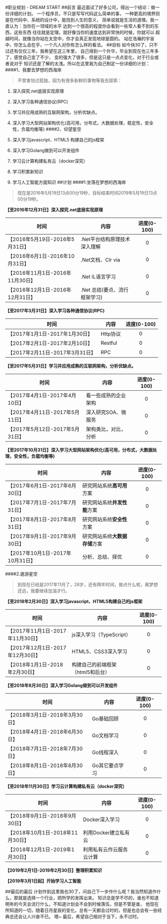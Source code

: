 #职业规划 - DREAM START
##前言
最近面试了好多公司，得出一个结论：做一份详细的计划。
一个程序员，不只是写写代码这么简单的事，
一种更高的境界则是在代码中、系统的设计中，能找到人生的意义，
简单说就是生活的道理。我一直认为：当你在一领域的水平
达到一个很高的程度你会看到一些常人看不到的东西，这些东西
往往就是定理。就好像当你的速度达到非常快的时候，你就可以
超越时间，就像当你站在太空中，你才会真正发现地球是圆的。
站在浩瀚的宇宙中，你怎么会在乎，一个凡人对你有怎么样的看法。
##目标
如今快30了，只不过还有仅仅三年，我希望在这三年里，
自己得到一个升华，毕业到现在也三年多了，感觉自己变了不少，
变的强大了很多，但是这只是一点点变化，对于行业或者说对于
知识还是了解的太浅。所以在这里我为自己制定一份详细的计划：
####1、我要去梦想的西海岸
>不曾害怕过孤独，因为有很多新鲜的事物等我去探索：

1) 深入探究.net底层实现原理

2) 深入学习各种通信协议(RPC)

3) 学习并应用成熟的互联网架构，分析优缺点。

4) 深入学习大型网站架构优化(高可用，分布式，大数据处理，稳定性，安全性，负载均衡等)
####2、仰望星空
1) 深入学习javascript、HTML5 构建自己的js框架

2) 深入学习Golang做到可以开发组件

3) 学习云计算构建私有云（docker深究）

4) 学习积累新知识

5) 学习人工智能方面知识
##计划
####1.坐落在梦想的西海岸
>现在是2016年5月19日13点00分19秒，目标结束时间2019年5月19日13点00分19秒。

**【至2016年12月31日】深入探究.net底层实现原理**

| 时间 | 内容 | 进度(0-100) |
| ------------------------------ | -------------------------- | :-: |
| 【2016年5月19日-2016年5月31日】 | .Net平台结构原理技术深入理解 | 0 |
| 【2016年6月1日-2016年10月31日】 | .Net文档、Clr via | 0 |
| 【2016年11月1日-2016年11月30日】 | .Net IL语言学习 | 0 |
| 【2016年12月1日-2016年12月31日】 | .Net 总结(要点、流行框架学习) | 0 |

**【至2017年3月31日】深入学习各种通信协议(RPC)**

| 时间 | 内容 | 进度(0-100) |
| ------------------------------ | ------- | :-: |
| 【2017年1月1日-2017年1月30日】 | Http协议 | 0 |
| 【2017年2月1日-2017年2月10日】 | Restful | 0 |
| 【2017年2月11日-2017年3月31日】 | RPC | 0 |

**【至2017年5月31日】学习并应用成熟的互联网架构，分析优缺点。**

| 时间 | 内容 | 进度(0-100) |
| ------------------------------ | ------- | :-: |
| 【2017年4月1日-2017年4月10日】 | 看一些成熟的企业架构 | 0 |
| 【2017年4月11日-2017年5月11日】 | 深入研究SOA、微服务 | 0 |
| 【2017年5月12日-2017年5月31日】 | 架构类比，对比，分析 | 0 |

**【至2017年10月31日】深入学习大型网站架构优化(高可用，分布式，大数据处理，安全性，负载均衡等)**

| 时间 | 内容 | 进度(0-100) |
| ------------------------------ | ------- | :-: |
| 【2017年6月1日-2017年6月30日】 | 研究网站系统**高可用**方案 | 0 |
| 【2017年7月1日-2017年7月31日】 | 研究网站系统**并发性能**方案 | 0 |
| 【2017年8月1日-2017年8月31日】 | 研究网站系统**安全性**方案 | 0 |
| 【2017年9月1日-2017年9月30日】 | 研究网站系统**大数据存储**方案 | 0 |
| 【2017年10月1日-2017年10月31日】 | 分析、总结、择优 | 0 |

####2.遨游星空
>到现在已经是2017年11月了，28岁，还有两年时间，做点什么呢，离梦想还远，我要继续加油才行。

**【至2018年2月30日】深入学习javascript、HTML5构建自己的js框架**

| 时间 | 内容 | 进度(0-100) |
| ------------------------------ | ------- | :-: |
| 【2017年11月1日-2017年11月30日】 | js深入学习（TypeScript） | 0 |
| 【2017年12月1日-2017年12月30日】 | HTML5、CSS3深入学习 | 0 |
| 【2018年1月1日-2018年2月30日】 | 构建自己的前端框架（html5和后台） | 0 |

**【至2018年8月30日】深入学习Golang做到可以开发组件**

| 时间 | 内容 | 进度(0-100) |
| ------------------------------ | ------- | :-: |
| 【2018年3月1日-2018年3月30日】 | Go基础回顾 | 0 |
| 【2018年4月1日-2018年6月30日】 | Go文档学习 | 0 |
| 【2018年7月1日-2018年7月30日】 | Go线程深入 | 0 |
| 【2018年8月1日-2018年8月30日】 | Go其它要点学习 | 0 |

**【至2018年11月30日】学习云计算构建私有云（docker深究）**

| 时间 | 内容 | 进度(0-100) |
| ------------------------------ | ------- | :-: |
| 【2018年9月1日-2018年9月30日】 | Docker深入学习 | 0 |
| 【2018年10月1日-2018年11月30日】 | 利用Docker建立私有云 | 0 |
| 【2018年12月1日-2019年1月30日】 | 利用私有云作云服务云计算 | 0 |

**【2019年2月1日-2019年2月30日】整理积累知识**

**【2019年3月1日起】开始学习人工智能**

##最后的最后
计划作到这里我也30了，问自己下一步作什么呢？我当然知道作什么，那就是选择一个行业，把所学的发挥出来。
知识总是学不尽的，谁也不知道明年的今天会流行什么，不知道计划会不会到时候落伍，但是不管是谁，
他现在所知道的一切，随着日月星辰的变化，总有一天都会过时的，但是也总会有一些经典总还会让人兴奋不已。
嗯~ 最后，希望自己相对于当下，永不过时。
